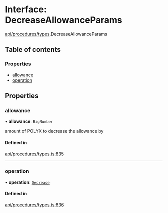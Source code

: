 # Interface: DecreaseAllowanceParams

[api/procedures/types](../wiki/api.procedures.types).DecreaseAllowanceParams

## Table of contents

### Properties

- [allowance](../wiki/api.procedures.types.DecreaseAllowanceParams#allowance)
- [operation](../wiki/api.procedures.types.DecreaseAllowanceParams#operation)

## Properties

### allowance

• **allowance**: `BigNumber`

amount of POLYX to decrease the allowance by

#### Defined in

[api/procedures/types.ts:835](https://github.com/PolymeshAssociation/polymesh-sdk/blob/91c2d2d8/src/api/procedures/types.ts#L835)

___

### operation

• **operation**: [`Decrease`](../wiki/api.procedures.types.AllowanceOperation#decrease)

#### Defined in

[api/procedures/types.ts:836](https://github.com/PolymeshAssociation/polymesh-sdk/blob/91c2d2d8/src/api/procedures/types.ts#L836)
